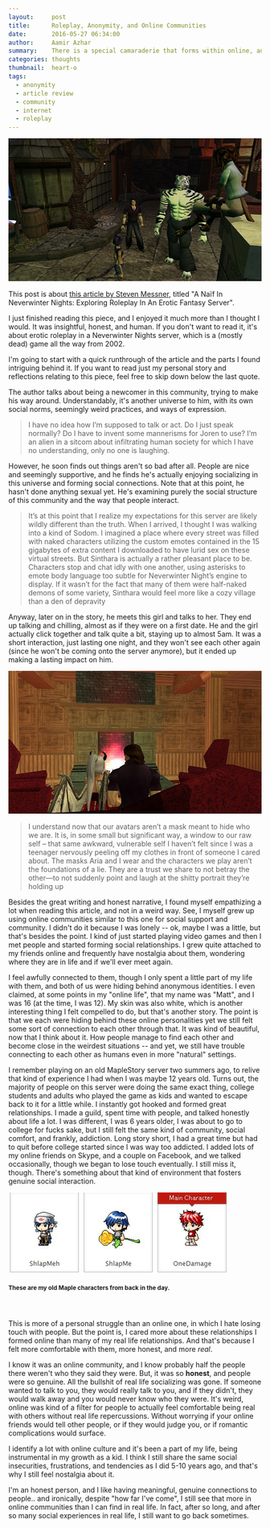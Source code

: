 ```yaml
---
layout:     post
title:      Roleplay, Anonymity, and Online Communities
date:       2016-05-27 06:34:00
author:     Aamir Azhar
summary:    There is a special camaraderie that forms within online, anonymous communities.
categories: thoughts
thumbnail:  heart-o
tags:
  - anonymity
  - article review
  - community
  - internet
  - roleplay
---
```


![Neverwinter-Nights-Roleplay-Screenshot](/resources/images/05-27-2016/nwneroticheader.jpg)

This post is about <a href="https://www.rockpapershotgun.com/2016/05/26/neverwinter-nights-erotic-server/">this article by Steven Messner</a>, titled "A Naïf In Neverwinter Nights: Exploring Roleplay In An Erotic Fantasy Server".

I just finished reading this piece, and I enjoyed it much more than I thought I would. It was insightful, honest, and human. If you don't want to read it, it's about erotic roleplay in a Neverwinter Nights server, which is a (mostly dead) game all the way from 2002.

I'm going to start with a quick runthrough of the article and the parts I found intriguing behind it. If you want to read just my personal story and reflections relating to this piece, feel free to skip down below the last quote.

The author talks about being a newcomer in this community, trying to make his way around. Understandably, it's another universe to him, with its own social norms, seemingly weird practices, and ways of expression.

> I have no idea how I’m supposed to talk or act. Do I just speak normally? Do I have to invent some mannerisms for Joren to use? I’m an alien in a sitcom about infiltrating human society for which I have no understanding, only no one is laughing.

However, he soon finds out things aren't so bad after all. People are nice and seemingly supportive, and he finds he's actually enjoying socializing in this universe and forming social connections. Note that at this point, he hasn't done anything sexual yet. He's examining purely the social structure of this community and the way that people interact.

> It’s at this point that I realize my expectations for this server are likely wildly different than the truth. When I arrived, I thought I was walking into a kind of Sodom. I imagined a place where every street was filled with naked characters utilizing the custom emotes contained in the 15 gigabytes of extra content I downloaded to have lurid sex on these virtual streets. But Sinthara is actually a rather pleasant place to be. Characters stop and chat idly with one another, using asterisks to emote body language too subtle for Neverwinter Night’s engine to display. If it wasn’t for the fact that many of them were half-naked demons of some variety, Sinthara would feel more like a cozy village than a den of depravity

Anyway, later on in the story, he meets this girl and talks to her. They end up talking and chilling, almost as if they were on a first date. He and the girl actually click together and talk quite a bit, staying up to almost 5am. It was a short interaction, just lasting one night, and they won't see each other again (since he won't be coming onto the server anymore), but it ended up making a lasting impact on him.

![Online Romance Fireside](/resources/images/05-27-2016/fireside_girl.jpg)

> I understand now that our avatars aren’t a mask meant to hide who we are. It is, in some small but significant way, a window to our raw self – that same awkward, vulnerable self I haven’t felt since I was a teenager nervously peeling off my clothes in front of someone I cared about. The masks Aria and I wear and the characters we play aren’t the foundations of a lie. They are a trust we share to not betray the other—to not suddenly point and laugh at the shitty portrait they’re holding up

Besides the great writing and honest narrative, I found myself empathizing a lot when reading this article, and not in a weird way. See, I myself grew up using online communities similar to this one for social support and community. I didn't do it because I was lonely -- ok, maybe I was a little, but that's besides the point. I kind of just started playing video games and then I met people and started forming social relationships. I grew quite attached to my friends online and frequently have nostalgia about them, wondering where they are in life and if we'll ever meet again.

I feel awfully connected to them, though I only spent a little part of my life with them, and both of us were hiding behind anonymous identities. I even claimed, at some points in my "online life", that my name was "Matt", and I was 16 (at the time, I was 12). My skin was also white, which is another interesting thing I felt compelled to do, but that's another story. The point is that we each were hiding behind these online personalities yet we still felt some sort of connection to each other through that. It was kind of beautiful, now that I think about it. How people manage to find each other and become close in the weirdest situations -- and yet, we still have trouble connecting to each other as humans even in more "natural" settings.

I remember playing on an old MapleStory server two summers ago, to relive that kind of experience I had when I was maybe 12 years old. Turns out, the majority of people on this server were doing the same exact thing, college students and adults who played the game as kids and wanted to escape back to it for a little while. I instantly got hooked and formed great relationships. I made a guild, spent time with people, and talked honestly about life a lot. I was different, I was 6 years older, I was about to go to college for fucks sake, but I still felt the same kind of community, social comfort, and frankly, addiction. Long story short, I had a great time but had to quit before college started since I was way too addicted. I added lots of my online friends on Skype, and a couple on Facebook, and we talked occasionally, though we began to lose touch eventually. I still miss it, though. There's something about that kind of environment that fosters genuine social interaction.

![My Old MapleStory Characters](/resources/images/05-27-2016/maple_characters.JPG)

#### <sup>These are my old Maple characters from back in the day.</sup>

&nbsp;

This is more of a personal struggle than an online one, in which I hate losing touch with people. But the point is, I cared more about these relationships I formed online than many of my real life relationships. And that's because I felt more comfortable with them, more honest, and more *real*.

I know it was an online community, and I know probably half the people there weren't who they said they were. But, it was so **honest**, and people were so genuine. All the bullshit of real life socializing was gone. If someone wanted to talk to you, they would really talk to you, and if they didn't, they would walk away and you would never know who they were. It's weird, online was kind of a filter for people to actually feel comfortable being real with others without real life repercussions. Without worrying if your online friends would tell other people, or if they would judge you, or if romantic complications would surface.

I identify a lot with online culture and it's been a part of my life, being instrumental in my growth as a kid. I think I still share the same social insecurities, frustrations, and tendencies as I did 5-10 years ago, and that's why I still feel nostalgia about it.

I'm an honest person, and I like having meaningful, genuine connections to people.. and ironically, despite "how far I've come", I still see that more in online communities than I can find in real life. In fact, after so long, and after so many social experiences in real life, I still want to go back sometimes.
